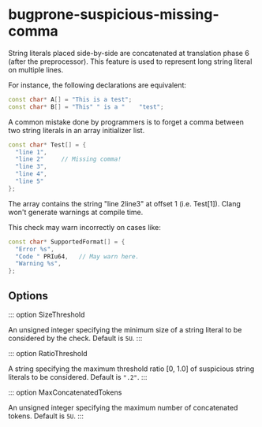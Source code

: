 # bugprone-suspicious-missing-comma

String literals placed side-by-side are concatenated at translation
phase 6 (after the preprocessor). This feature is used to represent long
string literal on multiple lines.

For instance, the following declarations are equivalent:

```c++
const char* A[] = "This is a test";
const char* B[] = "This" " is a "    "test";
```

A common mistake done by programmers is to forget a comma between two
string literals in an array initializer list.

```c++
const char* Test[] = {
  "line 1",
  "line 2"     // Missing comma!
  "line 3",
  "line 4",
  "line 5"
};
```

The array contains the string \"line 2line3\" at offset 1 (i.e.
Test\[1\]). Clang won\'t generate warnings at compile time.

This check may warn incorrectly on cases like:

```c++
const char* SupportedFormat[] = {
  "Error %s",
  "Code " PRIu64,   // May warn here.
  "Warning %s",
};
```

## Options

::: option
SizeThreshold

An unsigned integer specifying the minimum size of a string literal to
be considered by the check. Default is `5U`.
:::

::: option
RatioThreshold

A string specifying the maximum threshold ratio \[0, 1.0\] of suspicious
string literals to be considered. Default is `".2"`.
:::

::: option
MaxConcatenatedTokens

An unsigned integer specifying the maximum number of concatenated
tokens. Default is `5U`.
:::
